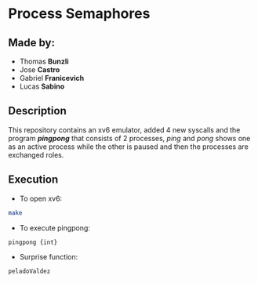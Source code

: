 # Process Semaphores
## Made by:
- Thomas **Bunzli**
- Jose **Castro**
- Gabriel **Franicevich**
- Lucas **Sabino**


## Description
This repository contains an xv6 emulator, added 4 new syscalls and the program ***pingpong*** that consists of 2 processes, *ping* and *pong* shows one as an active process while the other is paused and then the processes are exchanged roles.

## Execution

- To open xv6:
```bash
make
```

- To execute pingpong:
```bash
pingpong {int}
```

- Surprise function:
```bash
peladoValdez
```

